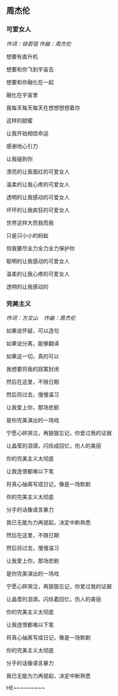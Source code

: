 ## 周杰伦

### 可爱女人

*作词：徐若瑄						作曲：周杰伦*

想要有直升机

想要和你飞到宇宙去

想要和你融化在一起

融化在宇宙里

我每天每天每天在想想想想着你

这样的甜蜜

让我开始相信命运

感谢地心引力

让我碰到你

漂亮的让我面红的可爱女人

温柔的让我心疼的可爱女人

透明的让我感动的可爱女人

坏坏的让我疯狂的可爱女人

世界这样大而我而我

只是只小小的蚂蚁

但我要尽全力全力全力保护你

聪明的让我感动的可爱女人

温柔的让我心疼的可爱女人

透明的让我感动的

### 完美主义

*作词：方文山&nbsp;&nbsp;&nbsp;&nbsp;作曲：周杰伦*

如果说怀疑，可以造句

如果说分离，能够翻译

如果这一切，真的可以

我想要将我的寂寞封闭

然后在这里，不限日期

然后将过去，慢慢温习

让我爱上你，那场悲剧

是你完美演出的一场戏

宁愿心碎哭泣，再狠狠忘记，你爱过我的证据

让晶莹的泪滴，闪烁成回忆，伤人的美丽

你的完美主义太彻底

让我连恨都难以下笔

将真心抽离写成日记，像是一场默剧

你的完美主义太彻底

分手的话像语言暴力

我已无能为力再提起，决定中断熟悉

然后在这里，不限日期

然后将过去，慢慢温习

让我爱上你，那场悲剧

是你完美演出的一场戏

宁愿心碎哭泣，再狠狠忘记，你爱过我的证据

让晶莹的泪滴，闪烁着回忆，伤人的美丽

你的完美主义太彻底

让我连恨都难以下笔

将真心抽离写成日记，像是一场默剧

你的完美主义太彻底

分手的话像语言暴力

我已无能为力再提起，决定中断熟悉

HE\~\~\~\~\~\~\~\~\~